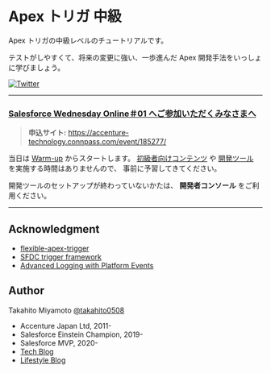 # Apex トリガ 中級

Apex トリガの中級レベルのチュートリアルです。

テストがしやすくて、将来の変更に強い、一歩進んだ Apex 開発手法をいっしょに学びましょう。

<a href="https://twitter.com/intent/tweet?text=%23WednesdayWisdom%20with%20%40takahito0508%20%3E%3E%3E%20&url=https%3A%2F%2Fgithub.com%2Ftakahitomiyamoto%2Fapex-trigger-intermediate"><img alt="Twitter" src="https://img.shields.io/twitter/url?style=social&url=https%3A%2F%2Fgithub.com%2Ftakahitomiyamoto%2Fapex-trigger-intermediate"></a>

---

### <u>Salesforce Wednesday Online＃01 へご参加いただくみなさまへ</u>

> **申込サイト:** https://accenture-technology.connpass.com/event/185277/

当日は [Warm-up](exercises/warm-up) からスタートします。
[初級者向けコンテンツ](prerequisite/beginner.md) や [開発ツール](prerequisite/dev-tools.md) を実施する時間はありませんので、
事前に予習してきてください。

開発ツールのセットアップが終わっていないかたは、 **開発者コンソール** をご利用ください。

---

## Acknowledgment

- [flexible-apex-trigger](https://github.com/takahitomiyamoto/flexible-apex-trigger#flexible-apex-trigger)
- [SFDC trigger framework](https://github.com/kevinohara80/sfdc-trigger-framework)
- [Advanced Logging with Platform Events](https://github.com/afawcett/eventlogging)

## Author

Takahito Miyamoto [@takahito0508](https://twitter.com/takahito0508)

- Accenture Japan Ltd, 2011-
- Salesforce Einstein Champion, 2019-
- Salesforce MVP, 2020-
- [Tech Blog](https://qiita.com/takahito0508)
- [Lifestyle Blog](https://medium.com/takahitomiyamoto)
